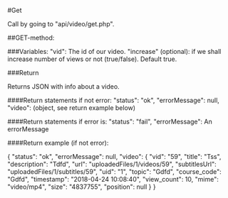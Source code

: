 #Get

Call by going to "api/video/get.php".

##GET-method:

###Variables:
"vid": The id of our video.
"increase" (optional): if we shall increase number of views or not (true/false). Default true.

###Return

Returns JSON with info about a video.

####Return statements if not error:
"status": "ok",
"errorMessage": null,
"video": (object, see return example below)

####Return statements if error is:
"status": "fail",
"errorMessage": An errorMessage

####Return example (if not error):

{
    "status": "ok",
    "errorMessage": null,
    "video": {
        "vid": "59",
        "title": "Tss",
        "description": "Tdfd",
        "url": "uploadedFiles/1/videos/59",
        "subtitlesUrl": "uploadedFiles/1/subtitles/59",
        "uid": "1",
        "topic": "Gdfd",
        "course_code": "Gdfd",
        "timestamp": "2018-04-24 10:08:40",
        "view_count": 10,
        "mime": "video/mp4",
        "size": "4837755",
        "position": null
    }
}
